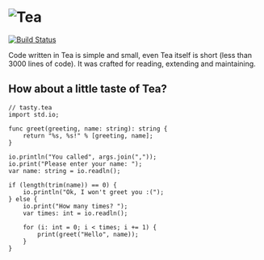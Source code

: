 # ![Tea](https://cloud.githubusercontent.com/assets/3391295/23532925/c1c217d2-ffae-11e6-8f4d-2ffe792f82f7.png)

[![Build Status](https://travis-ci.org/TeaLang/tea.svg?branch=master)](https://travis-ci.org/TeaLang/tea)

Code written in Tea is simple and small, even Tea itself is short (less than 3000 lines of code).
It was crafted for reading, extending and maintaining.

## How about a little taste of Tea?
```tea
// tasty.tea
import std.io;

func greet(greeting, name: string): string {
    return "%s, %s!" % [greeting, name];
}

io.println("You called", args.join(","));
io.print("Please enter your name: ");
var name: string = io.readln();

if (length(trim(name)) == 0) {
    io.println("Ok, I won't greet you :(");
} else {
    io.print("How many times? ");
    var times: int = io.readln();
    
    for (i: int = 0; i < times; i += 1) {
        print(greet("Hello", name));
    }
}
```
